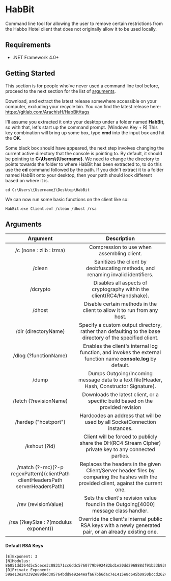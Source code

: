 # HabBit
Command line tool for allowing the user to remove certain restrictions from the Habbo Hotel client that does not originally allow it to be used locally.

## Requirements
* .NET Framework 4.0+

## Getting Started
This section is for people who've never used a command line tool before, proceed to the next section for the list of [arguments](#arguments).

Download, and extract the latest release somewhere accessible on your computer, excluding your recycle bin.
You can find the latest release here: https://gitlab.com/ArachisH/HabBit/tags

I'll assume you extracted it onto your desktop under a folder named **HabBit**, so with that, let's start up the command prompt.
(Windows Key + R) This key combination will bring up some box, type **cmd** into the input box and hit the **OK**.

Some black box should have appeared, the next step involves changing the current active directory that the console is pointing to. By default, it should be pointing to **C:\Users\\{Username}**. We need to change the directory to points towards the folder to where HabBit has been extracted to, to do this use the **cd** command followed by the path. If you didn't extract it to a folder named HabBit onto your desktop, then your path should look different based on where it is.
```
cd C:\Users\{Username}\Desktop\HabBit
```
We can now run some basic functions on the client like so:
```
HabBit.exe Client.swf /clean /dhost /rsa
```
## Arguments
| Argument                                                                        | Description                                                                                                                                                    |
|:-------------------------------------------------------------------------------:|:--------------------------------------------------------------------------------------------------------------------------------------------------------------:|
| /c (none : zlib : lzma)                                                         | Compression to use when assembling client.                                                                                                                     |
| /clean                                                                          | Sanitizes the client by deobfuscating methods, and renaming invalid identifiers.                                                                               |
| /dcrypto                                                                        | Disables all aspects of cryptography within the client(RC4/Handshake).                                                                                         |
| /dhost                                                                          | Disable certain methods in the client to allow it to run from any host.                                                                                        |
| /dir (directoryName)                                                            | Specify a custom output directory, rather than defaulting to the base directory of the specified client.                                                       |
| /dlog (?functionName)                                                           | Enables the client's internal log function, and invokes the external function name **console.log** by default.                                                 |
| /dump                                                                           | Dumps Outgoing/Incoming message data to a text file(Header, Hash, Constructor Signature).                                                                      |
| /fetch (?revisionName)                                                          | Downloads the latest client, or a specific build based on the provided revision                                                                                |
| /hardep ("host:port")                                                           | Hardcodes an address that will be used by all SocketConnection instances.                                                                                      |
| /kshout (?id)                                                                   | Client will be forced to publicly share the DH(RC4 Stream Cipher) private key to any connected parties.                                                        |
| /match (?-mc)(?-p regexPattern)(clientPath clientHeadersPath serverHeadersPath) | Replaces the headers in the given Client/Server header files by comparing the hashes with the provided client, against the current one.                        |
| /rev  (revisionValue)                                                           | Sets the client's revision value found in the Outgoing[4000] message class handler.                                                                            |
| /rsa (?keySize : ?(modulus exponent))                                           | Override the client's internal public RSA keys with a newly generated pair, or an already existing one.                                                        |

#### Default RSA Keys
```
[E]Exponent: 3
[N]Modulus: 86851dd364d5c5cece3c883171cc6ddc5760779b992482bd1e20dd296888df91b33b936a7b93f06d29e8870f703a216257dec7c81de0058fea4cc5116f75e6efc4e9113513e45357dc3fd43d4efab5963ef178b78bd61e81a14c603b24c8bcce0a12230b320045498edc29282ff0603bc7b7dae8fc1b05b52b2f301a9dc783b7
[D]Private Exponent: 59ae13e243392e89ded305764bdd9e92e4eafa67bb6dac7e1415e8c645b0950bccd26246fd0d4af37145af5fa026c0ec3a94853013eaae5ff1888360f4f9449ee023762ec195dff3f30ca0b08b8c947e3859877b5d7dced5c8715c58b53740b84e11fbc71349a27c31745fcefeeea57cff291099205e230e0c7c27e8e1c0512b
```